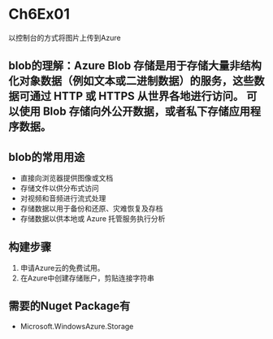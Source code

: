 # Ch6Ex01
以控制台的方式将图片上传到Azure
## blob的理解：Azure Blob 存储是用于存储大量非结构化对象数据（例如文本或二进制数据）的服务，这些数据可通过 HTTP 或 HTTPS 从世界各地进行访问。 可以使用 Blob 存储向外公开数据，或者私下存储应用程序数据。
## blob的常用用途
+ 直接向浏览器提供图像或文档
+ 存储文件以供分布式访问
+ 对视频和音频进行流式处理
+ 存储数据以用于备份和还原、灾难恢复及存档
+ 存储数据以供本地或 Azure 托管服务执行分析
## 构建步骤
1. 申请Azure云的免费试用。
2. 在Azure中创建存储账户，剪贴连接字符串
## 需要的Nuget Package有
+ Microsoft.WindowsAzure.Storage
